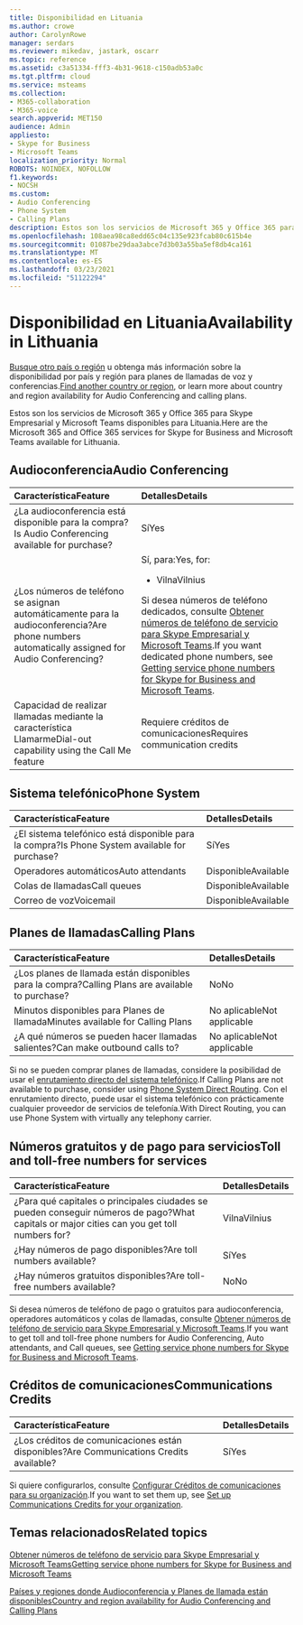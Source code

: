 ```yaml
---
title: Disponibilidad en Lituania
ms.author: crowe
author: CarolynRowe
manager: serdars
ms.reviewer: mikedav, jastark, oscarr
ms.topic: reference
ms.assetid: c3a51334-fff3-4b31-9618-c150adb53a0c
ms.tgt.pltfrm: cloud
ms.service: msteams
ms.collection:
- M365-collaboration
- M365-voice
search.appverid: MET150
audience: Admin
appliesto:
- Skype for Business
- Microsoft Teams
localization_priority: Normal
ROBOTS: NOINDEX, NOFOLLOW
f1.keywords:
- NOCSH
ms.custom:
- Audio Conferencing
- Phone System
- Calling Plans
description: Estos son los servicios de Microsoft 365 y Office 365 para Skype Empresarial y Microsoft Teams disponibles para Lituania.
ms.openlocfilehash: 108aea98ca8edd65c04c135e923fcab80c615b4e
ms.sourcegitcommit: 01087be29daa3abce7d3b03a55ba5ef8db4ca161
ms.translationtype: MT
ms.contentlocale: es-ES
ms.lasthandoff: 03/23/2021
ms.locfileid: "51122294"
---
```

# <a name="availability-in-lithuania"></a><span data-ttu-id="7b27a-103">Disponibilidad en Lituania</span><span class="sxs-lookup"><span data-stu-id="7b27a-103">Availability in Lithuania</span></span>

<span data-ttu-id="7b27a-104">[Busque otro país o región](country-and-region-availability-for-audio-conferencing-and-calling-plans.md) u obtenga más información sobre la disponibilidad por país y región para planes de llamadas de voz y conferencias.</span><span class="sxs-lookup"><span data-stu-id="7b27a-104">[Find another country or region](country-and-region-availability-for-audio-conferencing-and-calling-plans.md), or learn more about country and region availability for Audio Conferencing and calling plans.</span></span>

<span data-ttu-id="7b27a-105">Estos son los servicios de Microsoft 365 y Office 365 para Skype Empresarial y Microsoft Teams disponibles para Lituania.</span><span class="sxs-lookup"><span data-stu-id="7b27a-105">Here are the Microsoft 365 and Office 365 services for Skype for Business and Microsoft Teams available for Lithuania.</span></span>
  
## <a name="audio-conferencing"></a><span data-ttu-id="7b27a-106">Audioconferencia</span><span class="sxs-lookup"><span data-stu-id="7b27a-106">Audio Conferencing</span></span>

|<span data-ttu-id="7b27a-107">**Característica**</span><span class="sxs-lookup"><span data-stu-id="7b27a-107">**Feature**</span></span>|<span data-ttu-id="7b27a-108">**Detalles**</span><span class="sxs-lookup"><span data-stu-id="7b27a-108">**Details**</span></span>|
|:-----|:-----|
|<span data-ttu-id="7b27a-109">¿La audioconferencia está disponible para la compra?</span><span class="sxs-lookup"><span data-stu-id="7b27a-109">Is Audio Conferencing available for purchase?</span></span>  <br/> |<span data-ttu-id="7b27a-110">Sí</span><span class="sxs-lookup"><span data-stu-id="7b27a-110">Yes</span></span>  <br/> |
|<span data-ttu-id="7b27a-111">¿Los números de teléfono se asignan automáticamente para la audioconferencia?</span><span class="sxs-lookup"><span data-stu-id="7b27a-111">Are phone numbers automatically assigned for Audio Conferencing?</span></span>  <br/> |<span data-ttu-id="7b27a-112">Sí, para:</span><span class="sxs-lookup"><span data-stu-id="7b27a-112">Yes, for:</span></span><br/><ul><li> <span data-ttu-id="7b27a-113">Vilna</span><span class="sxs-lookup"><span data-stu-id="7b27a-113">Vilnius</span></span></ul><span data-ttu-id="7b27a-114">Si desea números de teléfono dedicados, consulte [Obtener números de teléfono de servicio para Skype Empresarial y Microsoft Teams](../getting-service-phone-numbers.md).</span><span class="sxs-lookup"><span data-stu-id="7b27a-114">If you want dedicated phone numbers, see [Getting service phone numbers for Skype for Business and Microsoft Teams](../getting-service-phone-numbers.md).</span></span>  <br/> |
|<span data-ttu-id="7b27a-115">Capacidad de realizar llamadas mediante la característica Llamarme</span><span class="sxs-lookup"><span data-stu-id="7b27a-115">Dial-out capability using the Call Me feature</span></span>  <br/> |<span data-ttu-id="7b27a-116">Requiere créditos de comunicaciones</span><span class="sxs-lookup"><span data-stu-id="7b27a-116">Requires communication credits</span></span>  <br/> |
   
## <a name="phone-system"></a><span data-ttu-id="7b27a-117">Sistema telefónico</span><span class="sxs-lookup"><span data-stu-id="7b27a-117">Phone System</span></span>

|<span data-ttu-id="7b27a-118">**Característica**</span><span class="sxs-lookup"><span data-stu-id="7b27a-118">**Feature**</span></span>|<span data-ttu-id="7b27a-119">**Detalles**</span><span class="sxs-lookup"><span data-stu-id="7b27a-119">**Details**</span></span>|
|:-----|:-----|
|<span data-ttu-id="7b27a-120">¿El sistema telefónico está disponible para la compra?</span><span class="sxs-lookup"><span data-stu-id="7b27a-120">Is Phone System available for purchase?</span></span>  <br/> |<span data-ttu-id="7b27a-121">Sí</span><span class="sxs-lookup"><span data-stu-id="7b27a-121">Yes</span></span>  <br/> |
| <span data-ttu-id="7b27a-122">Operadores automáticos</span><span class="sxs-lookup"><span data-stu-id="7b27a-122">Auto attendants</span></span> <br/> |<span data-ttu-id="7b27a-123">Disponible</span><span class="sxs-lookup"><span data-stu-id="7b27a-123">Available</span></span>  <br/> |
|<span data-ttu-id="7b27a-124">Colas de llamadas</span><span class="sxs-lookup"><span data-stu-id="7b27a-124">Call queues</span></span>  <br/> |<span data-ttu-id="7b27a-125">Disponible</span><span class="sxs-lookup"><span data-stu-id="7b27a-125">Available</span></span>  <br/> |
|<span data-ttu-id="7b27a-126">Correo de voz</span><span class="sxs-lookup"><span data-stu-id="7b27a-126">Voicemail</span></span>  <br/> |<span data-ttu-id="7b27a-127">Disponible</span><span class="sxs-lookup"><span data-stu-id="7b27a-127">Available</span></span>  <br/> |
   
## <a name="calling-plans"></a><span data-ttu-id="7b27a-128">Planes de llamadas</span><span class="sxs-lookup"><span data-stu-id="7b27a-128">Calling Plans</span></span>

|<span data-ttu-id="7b27a-129">**Característica**</span><span class="sxs-lookup"><span data-stu-id="7b27a-129">**Feature**</span></span>|<span data-ttu-id="7b27a-130">**Detalles**</span><span class="sxs-lookup"><span data-stu-id="7b27a-130">**Details**</span></span>|
|:-----|:-----|
|<span data-ttu-id="7b27a-131">¿Los planes de llamada están disponibles para la compra?</span><span class="sxs-lookup"><span data-stu-id="7b27a-131">Calling Plans are available to purchase?</span></span>  <br/> |<span data-ttu-id="7b27a-132">No</span><span class="sxs-lookup"><span data-stu-id="7b27a-132">No</span></span>  <br/> |
|<span data-ttu-id="7b27a-133">Minutos disponibles para Planes de llamada</span><span class="sxs-lookup"><span data-stu-id="7b27a-133">Minutes available for Calling Plans</span></span>  <br/> |<span data-ttu-id="7b27a-134">No aplicable</span><span class="sxs-lookup"><span data-stu-id="7b27a-134">Not applicable</span></span>  <br/> |
|<span data-ttu-id="7b27a-135">¿A qué números se pueden hacer llamadas salientes?</span><span class="sxs-lookup"><span data-stu-id="7b27a-135">Can make outbound calls to?</span></span>  <br/> |<span data-ttu-id="7b27a-136">No aplicable</span><span class="sxs-lookup"><span data-stu-id="7b27a-136">Not applicable</span></span>  <br/> |

<span data-ttu-id="7b27a-137">Si no se pueden comprar planes de llamadas, considere la posibilidad de usar el [enrutamiento directo del sistema telefónico](../direct-routing-landing-page.md).</span><span class="sxs-lookup"><span data-stu-id="7b27a-137">If Calling Plans are not available to purchase, consider using [Phone System Direct Routing](../direct-routing-landing-page.md).</span></span> <span data-ttu-id="7b27a-138">Con el enrutamiento directo, puede usar el sistema telefónico con prácticamente cualquier proveedor de servicios de telefonía.</span><span class="sxs-lookup"><span data-stu-id="7b27a-138">With Direct Routing, you can use Phone System with virtually any telephony carrier.</span></span>
   
## <a name="toll-and-toll-free-numbers-for-services"></a><span data-ttu-id="7b27a-139">Números gratuitos y de pago para servicios</span><span class="sxs-lookup"><span data-stu-id="7b27a-139">Toll and toll-free numbers for services</span></span>

|<span data-ttu-id="7b27a-140">**Característica**</span><span class="sxs-lookup"><span data-stu-id="7b27a-140">**Feature**</span></span>|<span data-ttu-id="7b27a-141">**Detalles**</span><span class="sxs-lookup"><span data-stu-id="7b27a-141">**Details**</span></span>|
|:-----|:-----|
|<span data-ttu-id="7b27a-142">¿Para qué capitales o principales ciudades se pueden conseguir números de pago?</span><span class="sxs-lookup"><span data-stu-id="7b27a-142">What capitals or major cities can you get toll numbers for?</span></span>  <br/> |<span data-ttu-id="7b27a-143">Vilna</span><span class="sxs-lookup"><span data-stu-id="7b27a-143">Vilnius</span></span>  <br/> |
|<span data-ttu-id="7b27a-144">¿Hay números de pago disponibles?</span><span class="sxs-lookup"><span data-stu-id="7b27a-144">Are toll numbers available?</span></span>  <br/> |<span data-ttu-id="7b27a-145">Sí</span><span class="sxs-lookup"><span data-stu-id="7b27a-145">Yes</span></span>  <br/> |
|<span data-ttu-id="7b27a-146">¿Hay números gratuitos disponibles?</span><span class="sxs-lookup"><span data-stu-id="7b27a-146">Are toll-free numbers available?</span></span>  <br/> |<span data-ttu-id="7b27a-147">No</span><span class="sxs-lookup"><span data-stu-id="7b27a-147">No</span></span>  <br/> |
   
 <span data-ttu-id="7b27a-148">Si desea números de teléfono de pago o gratuitos para audioconferencia, operadores automáticos y colas de llamadas, consulte [Obtener números de teléfono de servicio para Skype Empresarial y Microsoft Teams](../getting-service-phone-numbers.md).</span><span class="sxs-lookup"><span data-stu-id="7b27a-148">If you want to get toll and toll-free phone numbers for Audio Conferencing, Auto attendants, and Call queues, see [Getting service phone numbers for Skype for Business and Microsoft Teams](../getting-service-phone-numbers.md).</span></span>
  
## <a name="communications-credits"></a><span data-ttu-id="7b27a-149">Créditos de comunicaciones</span><span class="sxs-lookup"><span data-stu-id="7b27a-149">Communications Credits</span></span>

|<span data-ttu-id="7b27a-150">**Característica**</span><span class="sxs-lookup"><span data-stu-id="7b27a-150">**Feature**</span></span>|<span data-ttu-id="7b27a-151">**Detalles**</span><span class="sxs-lookup"><span data-stu-id="7b27a-151">**Details**</span></span>|
|:-----|:-----|
|<span data-ttu-id="7b27a-152">¿Los créditos de comunicaciones están disponibles?</span><span class="sxs-lookup"><span data-stu-id="7b27a-152">Are Communications Credits available?</span></span>  <br/> |<span data-ttu-id="7b27a-153">Sí</span><span class="sxs-lookup"><span data-stu-id="7b27a-153">Yes</span></span>  <br/> |
   
<span data-ttu-id="7b27a-154">Si quiere configurarlos, consulte [Configurar Créditos de comunicaciones para su organización](../set-up-communications-credits-for-your-organization.md).</span><span class="sxs-lookup"><span data-stu-id="7b27a-154">If you want to set them up, see [Set up Communications Credits for your organization](../set-up-communications-credits-for-your-organization.md).</span></span>
  
## <a name="related-topics"></a><span data-ttu-id="7b27a-155">Temas relacionados</span><span class="sxs-lookup"><span data-stu-id="7b27a-155">Related topics</span></span>

[<span data-ttu-id="7b27a-156">Obtener números de teléfono de servicio para Skype Empresarial y Microsoft Teams</span><span class="sxs-lookup"><span data-stu-id="7b27a-156">Getting service phone numbers for Skype for Business and Microsoft Teams</span></span>](../getting-service-phone-numbers.md)

[<span data-ttu-id="7b27a-157">Países y regiones donde Audioconferencia y Planes de llamada están disponibles</span><span class="sxs-lookup"><span data-stu-id="7b27a-157">Country and region availability for Audio Conferencing and Calling Plans</span></span>](country-and-region-availability-for-audio-conferencing-and-calling-plans.md)

  
